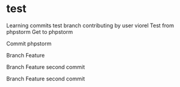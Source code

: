 # test
Learning commits
test branch
contributing by user viorel
Test from phpstorm
Get to phpstorm
<p>Commit phpstorm</p>
<p>Branch Feature</p>
<p>Branch Feature second commit</p>
<p>Branch Feature second commit</p>
